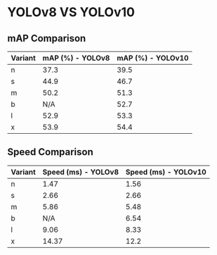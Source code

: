 ---
---

# YOLOv8 VS YOLOv10

## mAP Comparison

| Variant | mAP (%) - YOLOv8 | mAP (%) - YOLOv10 |
| ------- | ---------------- | ----------------- |
| n       | 37.3             | 39.5              |
| s       | 44.9             | 46.7              |
| m       | 50.2             | 51.3              |
| b       | N/A              | 52.7              |
| l       | 52.9             | 53.3              |
| x       | 53.9             | 54.4              |

## Speed Comparison

| Variant | Speed (ms) - YOLOv8 | Speed (ms) - YOLOv10 |
| ------- | ------------------- | -------------------- |
| n       | 1.47                | 1.56                 |
| s       | 2.66                | 2.66                 |
| m       | 5.86                | 5.48                 |
| b       | N/A                 | 6.54                 |
| l       | 9.06                | 8.33                 |
| x       | 14.37               | 12.2                 |
